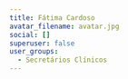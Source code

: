 ```yaml
---
title: Fátima Cardoso
avatar_filename: avatar.jpg
social: []
superuser: false
user_groups:
  - Secretários Clínicos
---
```

